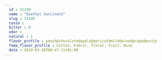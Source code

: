 ```yaml
---
  id : 31249
  name : "Diethyl Succinate"
  slug : 31249
  taste : 
  bitter : 0
  odor : 
  natural : 1
  flavor_profile : peach@chocolate@apple@apricot@mild@wine@grape@musty@fruit@fruity@cranberry@pear@ylang@cooked
  fema_flavor_profile : Cotton, Fabric, Floral, Fruit, Wine
  date : 2019-03-26T08:47:11+01:00
---
```



